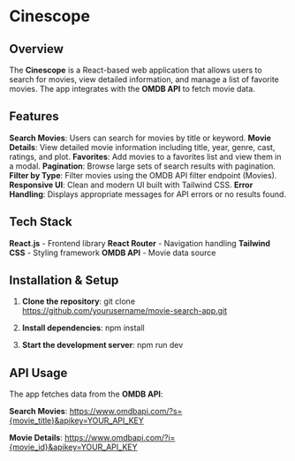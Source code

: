 # Cinescope

## Overview
The **Cinescope** is a React-based web application that allows users to search for movies, view detailed information, and manage a list of favorite movies. The app integrates with the **OMDB API** to fetch movie data.

## Features
   **Search Movies**: Users can search for movies by title or keyword.
   **Movie Details**: View detailed movie information including title, year, genre, cast, ratings, and plot.
   **Favorites**: Add movies to a favorites list and view them in a modal.
   **Pagination**: Browse large sets of search results with pagination.
   **Filter by Type**: Filter movies using the OMDB API filter endpoint (Movies).
   **Responsive UI**: Clean and modern UI built with Tailwind CSS.
   **Error Handling**: Displays appropriate messages for API errors or no results found.

## Tech Stack
   **React.js** - Frontend library
   **React Router** - Navigation handling
   **Tailwind CSS** - Styling framework
   **OMDB API** - Movie data source

## Installation & Setup

1. **Clone the repository**:
   git clone https://github.com/yourusername/movie-search-app.git

2. **Install dependencies**:
   npm install

4. **Start the development server**:
   npm run dev

## API Usage
The app fetches data from the **OMDB API**:

**Search Movies**:
  https://www.omdbapi.com/?s={movie_title}&apikey=YOUR_API_KEY

**Movie Details**:
  https://www.omdbapi.com/?i={movie_id}&apikey=YOUR_API_KEY



